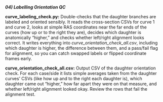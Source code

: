 ***04) Labelling Orientation QC***

**curve_labeling_check.py:**
Double-checks that the daughter branches are labeled and oriented sensibly. It reads the cross-section CSVs for curve 1 and curve 2, looks at simple RAS coordinates near the far ends of the curves (how up or to the right they are), decides which daughter is anatomically “higher,” and checks whether left/right alignment looks correct. It writes everything into _curve_orientation_check_all.csv_, including which daughter is higher, the difference between them, and a pass/fail flag for alignment, so you can catch swapped labels or flipped coordinate frames early.

**curve_orientation_check_all.csv:**
Output CSV of the daughter orientation check. For each case/side it lists simple averages taken from the daughter curves’ CSVs (like how up and to the right each daughter is), which daughter came out “higher,” how far apart they were on that measure, and whether left/right alignment looked okay. Review the rows that fail the alignment test.
